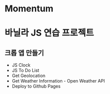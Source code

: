 # Momentum

# 바닐라 JS 연습 프로젝트

## 크롭 앱 만들기

- JS Clock
- JS To Do List
- Get Geolocation
- Get Weather Information - Open Weather API
- Deploy to Github Pages
